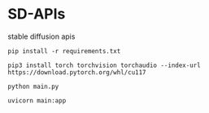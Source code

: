 # SD-APIs
stable diffusion apis

```
pip install -r requirements.txt
```

```
pip3 install torch torchvision torchaudio --index-url https://download.pytorch.org/whl/cu117
```

```
python main.py
```

```
uvicorn main:app
```
